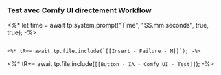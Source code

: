 ### Test avec Comfy UI directement Workflow

<%*
let time = await tp.system.prompt("Time", "SS.mm seconds", true, true);
-%>

```````ad-failure

<%* tR+= await tp.file.include(`[[Insert - Failure - M]]`); -%>
```````

<%*
tR+= await tp.file.include(`[[Button - IA - Comfy UI - Test]]`);
-%>
